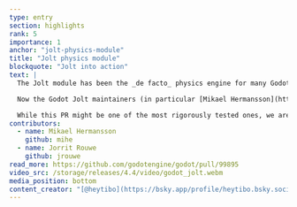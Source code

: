 ```yaml
---
type: entry
section: highlights
rank: 5
importance: 1
anchor: "jolt-physics-module"
title: "Jolt physics module"
blockquote: "Jolt into action"
text: |
  The Jolt module has been the _de facto_ physics engine for many Godot developers since its inception in late 2022, so it only made sense to promote it to an official addon for more users to find. [Jolt](https://github.com/jrouwe/JoltPhysics) itself is actually a standalone open source physics engine by [Jorrit Rouwe](https://github.com/jrouwe), Lead Game Tech Programmer at Guerrilla Games, who helped immensely with the Godot bindings.

  Now the Godot Jolt maintainers (in particular [Mikael Hermansson](https://github.com/mihe) who has kept the plugin stable since the beginning) have taken it one step further: integrating the module into the engine directly. A process that ended up requiring over 500 files and 115 thousand lines of code!

  While this PR might be one of the most rigorously tested ones, we are eagerly awaiting your feedback (and [GitHub issues](https://github.com/godotengine/godot/issues)) to eventually be able to drop the "experimental" label on this addition. Until then, you have to enable this alternative to Godot Physics in the project settings. Before you do, make sure to check if your interests/use-cases are properly supported in the documentation.
contributors:
  - name: Mikael Hermansson
    github: mihe
  - name: Jorrit Rouwe
    github: jrouwe
read_more: https://github.com/godotengine/godot/pull/99895
video_src: /storage/releases/4.4/video/godot_jolt.webm
media_position: bottom
content_creator: "[@heytibo](https://bsky.app/profile/heytibo.bsky.social)"
---
```

